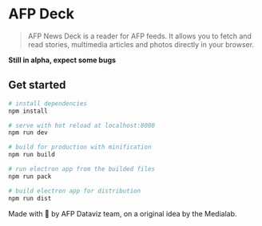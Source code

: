 # AFP Deck

> AFP News Deck is a reader for AFP feeds. It allows you to fetch and read stories, multimedia articles and photos directly in your browser.

**Still in alpha, expect some bugs**

## Get started

``` bash
# install dependencies
npm install

# serve with hot reload at localhost:8080
npm run dev

# build for production with minification
npm run build

# run electron app from the builded files
npm run pack

# build electron app for distribution
npm run dist
```

Made with 🖤 by AFP Dataviz team, on a original idea by the Medialab.